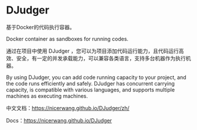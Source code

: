 # DJudger

基于Docker的代码执行容器。

Docker container as sandboxes for running codes.

通过在项目中使用 DJudger ，您可以为项目添加代码运行能力，且代码运行高效、安全，有一定的并发承载能力，可以兼容各类语言，支持多台机器作为执行机器。

By using DJudger, you can add code running capacity to your project, and the code runs efficiently and safely. DJudger has concurrent carrying capacity, is compatible with various languages, and supports multiple machines as executing machines.

中文文档：https://nicerwang.github.io/DJudger/zh/

Docs：https://nicerwang.github.io/DJudger

